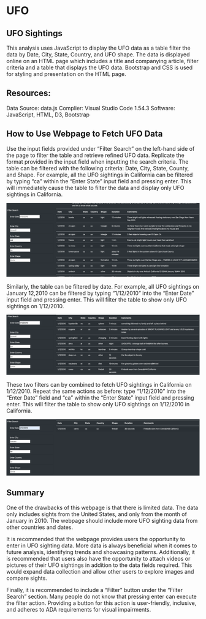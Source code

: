 # UFO

## UFO Sightings

This analysis uses JavaScript to display the UFO data as a table filter the data by Date, City, State, Country, and UFO shape. The data is displayed online on an HTML page which includes a title and companying article, filter criteria and a table that displays the UFO data. Bootstrap and CSS is used for styling and presentation on the HTML page. 

## Resources:

Data Source: data.js
Complier: Visual Studio Code 1.54.3
Software: JavaScript, HTML, D3, Bootstrap

## How to Use Webpage to Fetch UFO Data

Use the input fields provided under “Filter Search” on the left-hand side of the page to filter the table and retrieve refined UFO data. Replicate the format provided in the input field when inputting the search criteria. The table can be filtered with the following criteria: Date, City, State, County, and Shape. For example, all the UFO sightings in California can be filtered by typing “ca” within the “Enter State” input field and pressing enter. This will immediately cause the table to filter the data and display only UFO sightings in California.

![UFO_Challenge_Filter_CA](/Resources/UFO_Challenge_Filter_CA.png)

Similarly, the table can be filtered by date. For example, all UFO sightings on January 12,2010 can be filtered by typing “1/12/2010” into the “Enter Date” input field and pressing enter. This will filter the table to show only UFO sightings on 1/12/2010.

![UFO_Challenge_Filter_Date](/Resources/UFO_Challenge_Filter_Date.png)

These two filters can by combined to fetch UFO sightings in California on 1/12/2010. Repeat the same actions as before: type “1/12/2010” into the “Enter Date” field and “ca” within the “Enter State” input field and pressing enter. This will filter the table to show only UFO sightings on 1/12/2010 in California. 

![UFO_Challenge_Filter_Date_State](/Resources/UFO_Challenge_Filter_Date_State.png)


## Summary

One of the drawbacks of this webpage is that there is limited data. The data only includes sights from the United States, and only from the month of January in 2010. The webpage should include more UFO sighting data from other countries and dates.

It is recommended that the webpage provides users the opportunity to enter in UFO sighting data. More data is always beneficial when it comes to future analysis, identifying trends and showcasing patterns. Additionally, it is recommended that users also have the opportunity to attach videos or pictures of their UFO sightings in addition to the data fields required. This would expand data collection and allow other users to explore images and compare sights.

Finally, it is recommended to include a “Filter” button under the “Filter Search” section. Many people do not know that pressing enter can execute the filter action. Providing a button for this action is user-friendly, inclusive, and adheres to ADA requirements for visual impairments. 
